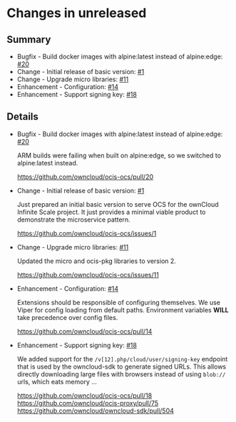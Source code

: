 # Changes in unreleased

## Summary

* Bugfix - Build docker images with alpine:latest instead of alpine:edge: [#20](https://github.com/owncloud/ocis-ocs/pull/20)
* Change - Initial release of basic version: [#1](https://github.com/owncloud/ocis-ocs/issues/1)
* Change - Upgrade micro libraries: [#11](https://github.com/owncloud/ocis-ocs/issues/11)
* Enhancement - Configuration: [#14](https://github.com/owncloud/ocis-ocs/pull/14)
* Enhancement - Support signing key: [#18](https://github.com/owncloud/ocis-ocs/pull/18)

## Details

* Bugfix - Build docker images with alpine:latest instead of alpine:edge: [#20](https://github.com/owncloud/ocis-ocs/pull/20)

   ARM builds were failing when built on alpine:edge, so we switched to alpine:latest instead.

   https://github.com/owncloud/ocis-ocs/pull/20


* Change - Initial release of basic version: [#1](https://github.com/owncloud/ocis-ocs/issues/1)

   Just prepared an initial basic version to serve OCS for the ownCloud Infinite Scale project. It
   just provides a minimal viable product to demonstrate the microservice pattern.

   https://github.com/owncloud/ocis-ocs/issues/1


* Change - Upgrade micro libraries: [#11](https://github.com/owncloud/ocis-ocs/issues/11)

   Updated the micro and ocis-pkg libraries to version 2.

   https://github.com/owncloud/ocis-ocs/issues/11


* Enhancement - Configuration: [#14](https://github.com/owncloud/ocis-ocs/pull/14)

   Extensions should be responsible of configuring themselves. We use Viper for config loading
   from default paths. Environment variables **WILL** take precedence over config files.

   https://github.com/owncloud/ocis-ocs/pull/14


* Enhancement - Support signing key: [#18](https://github.com/owncloud/ocis-ocs/pull/18)

   We added support for the `/v[12].php/cloud/user/signing-key` endpoint that is used by the
   owncloud-sdk to generate signed URLs. This allows directly downloading large files with
   browsers instead of using `blob://` urls, which eats memory ...

   https://github.com/owncloud/ocis-ocs/pull/18
   https://github.com/owncloud/ocis-proxy/pull/75
   https://github.com/owncloud/owncloud-sdk/pull/504

